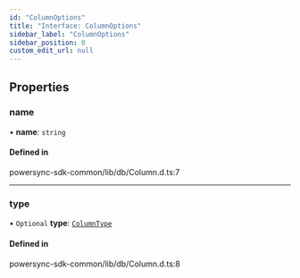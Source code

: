 ```yaml
---
id: "ColumnOptions"
title: "Interface: ColumnOptions"
sidebar_label: "ColumnOptions"
sidebar_position: 0
custom_edit_url: null
---
```


## Properties

### name

• **name**: `string`

#### Defined in

powersync-sdk-common/lib/db/Column.d.ts:7

___

### type

• `Optional` **type**: [`ColumnType`](../enums/ColumnType.md)

#### Defined in

powersync-sdk-common/lib/db/Column.d.ts:8
